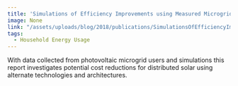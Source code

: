 ```yaml
---
title: 'Simulations of Efficiency Improvements using Measured Microgrid Data'
image: None
link: "/assets/uploads/blog/2018/publications/SimulationsOfEfficiencyImprovementsUsingMeasuredMicrogridData.pdf"
tags:
  - Household Energy Usage
---
```

With data collected from photovoltaic microgrid users and simulations this report investigates potential cost reductions for distributed solar using alternate technologies and architectures.
